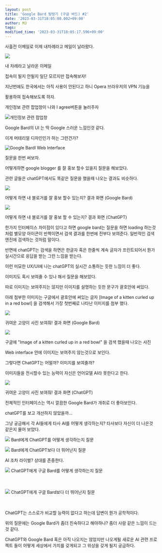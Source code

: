 ```yaml
---
layout: post
title: 'Google Bard 탐방기 (구글 바드) #2'
date: '2023-03-31T18:05:00.002+09:00'
author: MJ
tags:
modified_time: '2023-03-31T18:05:17.596+09:00'
---
```


사흘전 이메일로 이제 내차례라고 메일이 날라왔다.

  
![](/assets/images/2023/03/31/1.png)

내 차례라고 날라온 이메일  
  

  

접속이 될지 안될지 일단 모르지만 접속해보자!

지난번에도 한국에서는 아직 사용이 안된다고 하니 Opera 브라우저의 VPN 기능을

활용하여 접속해보도록 하자.

  

개인정보 관련 팝업창이 나와 I agree버튼을 눌러주자

![개인정보 관련 팝업창](/assets/images/2023/03/31/2.png)

Google Bard의 UI 는 딱 Google 스러운 느낌인것 같다.

  

이게 머테리얼 디자인인가 하는 그런건가?

![Google Bardl Web Interface](/assets/images/2023/03/31/3.png)
  

질문을 한번 써보자.

어떻게하면 google blogger 를 잘 홍보 할수 있을지 질문을 해보았다.

관련 글들은 chatGPT에서도 똑같은 질문을 했을때 나오는 결과도 비슷하다.


![](/assets/images/2023/03/31/4.png)

어떻게 하면 내 블로거를 잘 홍보 할수 있는지? 결과 화면 (Google Bard)  
  
![](/assets/images/2023/03/31/5.png)

어떻게 하면 내 블로거를 잘 홍보 할 수 있는지? 결과 화면 (ChatGPT)

  

한가지 인터페이스 차이점이 있다고 하면 google bard는 질문을 하면 loading 하는것 처럼 별모양 아이콘이 반짝이면서 검색 결과를 한번에 전부다 보여준다. 일반적인 검색엔진에 검색하는 것처럼 말이다.

반면에 chatGPT는 검색을 하면은 한글자 혹은 한줄씩 계속 글자가 프린트되어서 뭔가 실시간으로 응답을 받는 그런 느낌을 받는다.

이런 미묘한 UX/UI에 나는 chatGPT의 실시간 소통하는 듯한 느낌이 더 좋다.

  

이미지도 혹시 보여줄 수 있나 해서 질문을 해보았다.

따로 이미지는 보여주지는 않지만 이미지를 설명하는 둣한 문구가 괄호안에 써있다.

아래 첨부한 이미지는 구글에서 괄호안에 써있는 글자 \[Image of a kitten curled up in a red bowl\] 을 검색해서 가장 첫번째로 나타난 이미지를 첨부 했다.

![](/assets/images/2023/03/31/6.png)

귀여운 고양이 사진 보여줘! 결과 화면 (Google Bard)

  
![](/assets/images/2023/03/31/7.png)

구글에 "Image of a kitten curled up in a red bowl" 을 검색 했을때 나오는 사진

  

Web interface 안에 이미지는 보여주지 않는것으로 보인다.

그렇다면 ChatGPT는 어떨까? 이미지를 보여줄까?

이미지들을 전시할수 있는 능력이 자신은 언어모델 AI라 못한다고 한다.

![](/assets/images/2023/03/31/8.png)

귀여운 고양이 사진 보여줘! 결과 화면 (ChatGPT)  
  

전체적인 인터페이스는 역시 깔끔한 Google Bard가 개취로 더 좋아보인다.

chatGPT를 보고 개선하지 않았을까...

  

그냥 궁금해서 각 AI들에게 타사 AI를 어떻게 생각하는지? 타사보다 자신이 더 나은것 같은지 물어 보았다.

![](/assets/images/2023/03/31/9.png)
Bard에게 ChatGPT를 어떻게 생각하는지 질문

  
![](/assets/images/2023/03/31/10.png)
Bard에게 ChatGPT보다 더 뛰어난지 질문

  

AI 조차 라이벌? 상대를 존중한다.

  
![](/assets/images/2023/03/31/11.png)
ChatGPT에게 구글 Bard를 어떻게 생각하는지 질문  
<br/>
<br/>
<br/>
![](/assets/images/2023/03/31/12.png)
ChatGPT에게 구글 Bard보다 더 뛰어난지 질문
<br/>
<br/>
<br/>

  

ChatGPT는 스스로가 비교할 능력이 없다고 하는데 답변이 뭔가 공학적이다.

  

위의 질문에는 Google Bard가 좀더 친숙하다고 해야하나? 좀더 사람 같은 느낌이 드는 것 같다.

ChatGPT와 Google Bard 혹은 아직 나오지는 않았지만 나오게될 새로운 AI 관련 프로젝트 들이 어떻게 세상에서 가치를 갖게되고 그 위상을 갖게 될지 궁금하다.